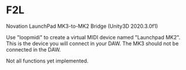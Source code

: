 # F2L
 Novation LaunchPad MK3-to-MK2 Bridge (Unity3D 2020.3.0f1)

 Use "loopmidi" to create a virtual MIDI device named "Launchpad MK2".
 This is the device you will connect in your DAW.
 The MK3 should not be connected in the DAW.

 Not all functions yet implemented.